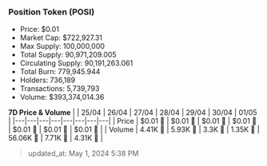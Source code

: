 
  ### Position Token (POSI)
  - Price: $0.01
  - Market Cap: $722,927.31
  - Max Supply: 100,000,000
  - Total Supply: 90,971,209.005
  - Circulating Supply: 90,191,263.061
  - Total Burn: 779,945.944
  - Holders: 736,189
  - Transactions: 5,739,793
  - Volume: $393,374,014.36

  **7D Price & Volume**
  | | 25&#x2F;04 | 26&#x2F;04 | 27&#x2F;04 | 28&#x2F;04 | 29&#x2F;04 | 30&#x2F;04 | 01&#x2F;05 |
  |---|---|---|---|---|---|---|---|
  | Price | $0.01 🔻 | $0.01 🔻 | $0.01 🔻 | $0.01 🚀 | $0.01 🔻 | $0.01 🔻 | $0.01 🔻 |
  | Volume | 4.41K 🚀 | 5.93K 🚀 | 3.3K 🔻 | 1.35K 🔻 | 56.06K 🚀 | 7.71K 🔻 | 4.31K 🔻 |

  > updated_at: May 1, 2024 5:38 PM

